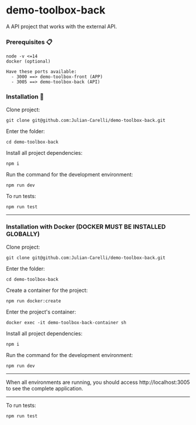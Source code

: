 # demo-toolbox-back

A API project that works with the external API.

### Prerequisites 📋

```
node -v <=14
docker (optional)

Have these ports available:
  - 3000 ==> demo-toolbox-front (APP)
  - 3005 ==> demo-toolbox-back (API)
```

### Installation 🔧

Clone project:

```
git clone git@github.com:Julian-Carelli/demo-toolbox-back.git
```

Enter the folder:

```
cd demo-toolbox-back
```

Install all project dependencies:

```
npm i
```

Run the command for the development environment:

```
npm run dev
```

To run tests:

```
npm run test
```

------------------------------------------------------

### Installation with Docker (DOCKER MUST BE INSTALLED GLOBALLY)

Clone project:

```
git clone git@github.com:Julian-Carelli/demo-toolbox-back.git
```

Enter the folder:

```
cd demo-toolbox-back
```

Create a container for the project:

```
npm run docker:create
```

Enter the project's container:

```
docker exec -it demo-toolbox-back-container sh
```

Install all project dependencies:

```
npm i
```

Run the command for the development environment:

```
npm run dev
```

------------------------------------------------------

When all environments are running, you should access http://localhost:3005 to see the complete application.

------------------------------------------------------

To run tests:

```
npm run test
```
